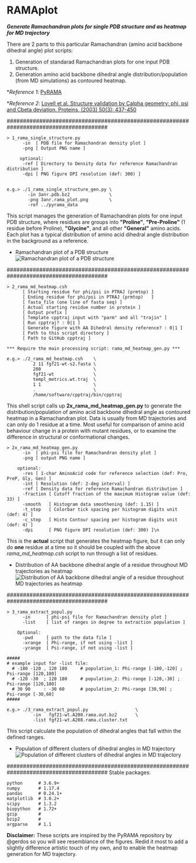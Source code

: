 # RAMAplot
_**Generate Ramachandran plots for single PDB structure and as heatmap for MD trajectory**_

There are 2 parts to this particular Ramachandran (amino acid backbone dihedral angle) plot scripts:
1) Generation of standarad Ramachandran plots for one input PDB structure.
2) Generation amino acid backbone dihedral angle distribution/population (from MD simulations) as contoured heatmap.

*_Reference 1_: [PyRAMA](https://github.com/gerdos/PyRAMA)

*_Reference 2_: [Lovell et al. Structure validation by Calpha geometry: phi, psi and Cbeta deviation. Proteins, (2003) 50(3): 437-450](https://doi.org/10.1002/prot.10286)

#######################################################################################
```
> 1_rama_single_structure.py
      -in  [ PDB file for Ramachandran density plot ]
      -png [ Output PNG name ]

     optional:
      -ref [ Directory to Density data for reference Ramachandran distribution ]
      -dpi [ PNG figure DPI resolution (def: 300) ]


e.g.> ./1_rama_single_structure_gen.py \
        -in 3anr.pdb.bz2               \
        -png 3anr.rama_plot.png        \
        -ref ../pyrama_data
```

This script manages the generation of Ramachandran plots for one input PDB structure, where residues are groups into **"Proline"**, **"Pre-Proline"** (1 residue before Proline), **"Glycine"**, and all other **"General"** amino acids. Each plot has a typical distribution of amino acid dihedral angle distribution in the background as a reference.

- Ramachandran plot of a PDB structure
![Ramachandran plot of a PDB structure](https://github.com/mungpeter/RAMAplot/blob/master/1_example/3anr.rama_plot.png)

#######################################################################################

```
> 2_rama_md_heatmap.csh
      [ Starting residue for phi/psi in PTRAJ (prmtop) ]
      [ Ending residue for phi/psi in PTRAJ (prmtop)   ]
      [ fasta_file (one line of fasta seq) ]
      [ Actual starting residue number in protein ]
      [ Output prefix ]
      [ Template cpptraj input with "parm" and all "trajin" ]
      [ Run cpptraj? : 0|1 ]
      [ Generate figure with AA Dihedral density reference? : 0|1 ]
      [ Path to this script directory ]
      [ Path to GitHub cpptraj ]

*** Require the main processing script: rama_md_heatmap_gen.py ***

e.g.> ./2_rama_md_heatmap.csh    \
          2 11 fgf21-wt-s2.fasta \
          200                    \
          fgf21-wt               \
          templ_metrics.wt.traj  \
          1 1                    \
          .                      \
          /home/software/cpptraj/bin/cpptraj
```
This shell script calls up **2x_rama_md_heatmap_gen.py** to generate the distribution/population of amino acid backbone dihedral angle as contoured heatmap in a Ramachandran plot. Data is usually from MD trajectories and can only do 1 residue at a time. Most useful for comparison of amino acid behaviour change in a protein with mutant residues, or to examine the difference in structural or conformational changes.

```
> 2x_rama_md_heatmap_gen.py
      -in  [ phi-psi file for Ramachandran density plot ]
      -png [ output PNG name ]
      
    optional:
      -res [ 1-char AminoAcid code for reference selection (def: Pro, PreP, Gly, Gen) ]
      -int [ Resolution (def: 2-deg interval) ]
      -ref [ Density data for reference Ramachandran distribution ]
      -fraction [ Cutoff fraction of the maximum Histogram value (def: 33) ]
      -smooth   [ Histogram data smoothening (def: 1.15) ]
      -t_step   [ Colorbar tick spacing per histogram digits unit (def: 4) ]
      -c_step   [ Histo Contour spacing per histogram digits unit (def: 4) ]
      -dpi      [ PNG figure DPI resolution (def: 300) ]\n
```
This is the **actual** script that generates the heatmap figure, but it can only do **one** residue at a time so it should be coupled with the above _rama_md_heatmap.csh_ script to run through a list of residues.

- Distribution of AA backbone dihedral angle of a residue throughout MD trajectories as heatmap
![Distribution of AA backbone dihedral angle of a residue throughout MD trajectories as heatmap](https://github.com/mungpeter/RAMAplot/blob/master/1_example/fgf21-wt.A208.rama_histo.png)

#######################################################################################
```
> 3_rama_extract_popul.py
      -in      [ phi-psi file for Ramachandran density plot ]
      -list    [ list of ranges in degree to extraction population ]
      
    Optional:
      -pwd     [ path to the data file ]
      -xrange  [ Phi-range, if not using -list ]
      -yrange  [ Psi-range, if not using -list ]

#####
# example input for -list file: 
  # -180 -120 , 120 180     # population_1: Phi-range [-180,-120] ; Psi-range [120,180]
  # -120 -30  ; 120 180     # population_2: Phi-range [-120,-30] ;  Psi-range [120,180]
  # 30 90     : -30 60      # population_2: Phi-range [30,90] ;     Psi-range [-30,60]
#####  

e.g.> ./3_rama_extract_popul.py                  \
          -in   fgf21-wt.A208.rama.out.bz2       \
          -list fgf21-wt.A208.rama.cluster.txt
```
This script calculate the population of dihedral angles that fall within the defined ranges. 

- Population of different clusters of dihedral angles in MD trajectory
![Population of different clusters of dihedral angles in MD trajectory](https://github.com/mungpeter/RAMAplot/blob/master/1_example/fgf21-wt.A208.rama_histo.popul.png)

#######################################################################################
Stable packages:
```
python      # 3.6.9+
numpy       # 1.17.4
pandas      # 0.24.1+
matplotlib  # 3.0.2+
scipy       # 1.3.2
biopython   # 1.72+
gzip        #
bzip2       #
argparse    # 1.1
```

**Disclaimer:** These scripts are inspired by the PyRAMA repository by @gerdos so you will see resemblance of the figures. Redid it most to add a slightly difference artistic touch of my own, and to enable the heatmap generation for MD trajectory.
